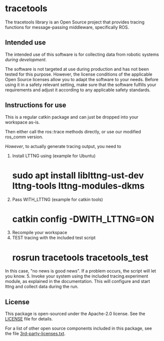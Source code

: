 # tracetools

The tracetools library is an Open Source project that provides tracing functions
for  message-passing middleware, specifically ROS.  

## Intended use 

The intended use of this software is for collecting data from robotic systems
*during development*.

The software is not targeted at use during production and has not been tested
for this purpose. However, the license conditions of the applicable Open Source
licenses allow you to adapt the software to your needs. Before using it in a
safety relevant setting, make sure that the software fulfills your requirements
and adjust it according to any applicable safety standards. 

## Instructions for use 

This is a regular catkin package and can just be dropped into your workspace as-is.

Then either call the ros::trace methods directly, or use our modified ros_comm version.

*However*, to actually generate tracing output, you need to 
 
1. Install LTTNG using (example for Ubuntu)
 	# sudo apt install liblttng-ust-dev lttng-tools lttng-modules-dkms
2. Pass WITH_LTTNG (example for catkin tools)
	# catkin config -DWITH_LTTNG=ON
3. Recompile your workspace
4. TEST tracing with the included test script
	# rosrun tracetools tracetools_test
  In this case, "no news is good news". If a problem occurs, the script will
  let you know.
5. Invoke your system using the included tracing.experiment module, as 
   explained in the documentation. This will configure and start lttng and
   collect data during the run.


## License 

This package is open-sourced under the Apache-2.0 license. See the 
[LICENSE](LICENSE) file for details. 

For a list of other open source components included in this package, see the 
file [3rd-party-licenses.txt](3rd-party-licenses.txt).

